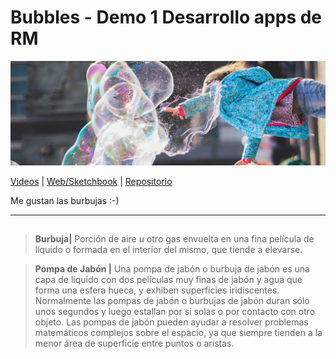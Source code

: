 # Bubbles - Demo 1 Desarrollo apps de RM  

![Mock](https://github.com/sofiacastaneda/bubbles/blob/main/images/banner.jpg)

[Videos](https://www.google.jp) | [Web/Sketchbook](sofiacastaneda.github.io/bubbles/) | [Repositorio](https://github.com/sofiacastaneda/bubbles)

Me gustan las burbujas :-)
____
## 
>**Burbuja|**
> Porción de aire u otro gas envuelta en una fina película de líquido o formada en el interior del mismo, que tiende a elevarse.

>**Pompa de Jabón |**
> Una pompa de jabón o burbuja de jabón es una capa de líquido con dos películas muy finas de jabón y agua que forma una esfera hueca, y exhiben superficies iridiscentes. Normalmente las pompas de jabón o burbujas de jabón duran sólo unos segundos y luego estallan por sí solas o por contacto con otro objeto. Las pompas de jabón pueden ayudar a resolver problemas matemáticos complejos sobre el espacio, ya que siempre tienden a la menor área de superficie entre puntos o aristas.
